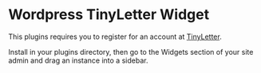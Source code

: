# Wordpress TinyLetter Widget

This plugins requires you to register for an account at [TinyLetter](http://tinyletter.com).

Install in your plugins directory, then go to the Widgets section of your site admin and drag an instance into a sidebar.
